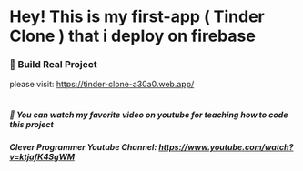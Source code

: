 # Hey! This is my first-app ( Tinder Clone ) that i deploy on firebase

### 🚀 Build Real Project
please visit: https://tinder-clone-a30a0.web.app/
</br></br>
##### 📌 You can watch my favorite video on youtube for teaching how to code this project
##### Clever Programmer Youtube Channel: https://www.youtube.com/watch?v=ktjafK4SgWM
